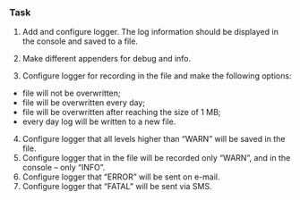 ### Task

1. Add and configure logger. The log information should be displayed in the console and saved to a file.
2. Make different appenders for debug and info.

3. Configure logger for recording in the file and make the following options:
* file will not be overwritten;
* file will be overwritten every day;
* file will be overwritten after reaching the size of 1 MB;
* every day log will be written to a new file.

4. Configure logger that all levels higher than “WARN” will be saved in the file.
5. Configure logger that in the file will be recorded only “WARN”, and in the console – only “INFO”.
6. Configure logger that “ERROR” will be sent on e-mail.
7. Configure logger that “FATAL” will be sent via SMS.
